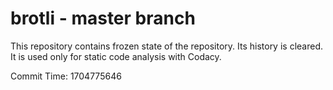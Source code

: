 # brotli - master branch

This repository contains frozen state of the repository.
Its history is cleared. It is used only for static code
analysis with Codacy.

Commit Time: 1704775646